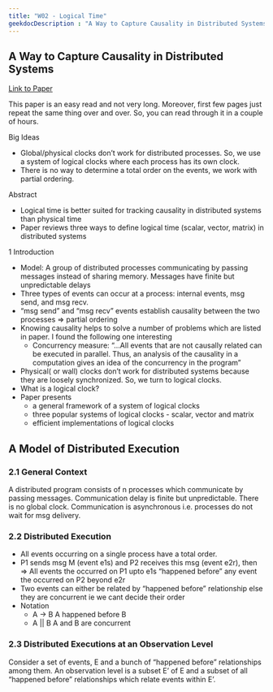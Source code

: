 ```yaml
---
title: "W02 - Logical Time"
geekdocDescription : "A Way to Capture Causality in Distributed Systems"
---
```


## A Way to Capture Causality in Distributed Systems

[Link to Paper](http://citeseerx.ist.psu.edu/viewdoc/download?doi=10.1.1.35.6474&rep=rep1&type=pdf)

This paper is an easy read and not very long. Moreover, first few pages just repeat the same thing over and over. So, you can read through it in a couple of hours.

Big Ideas

- Global/physical clocks don’t work for distributed processes. So, we use a system of logical clocks where each process has its own clock.
- There is no way to determine a total order on the events, we work with partial ordering.

Abstract

- Logical time is better suited for tracking causality in distributed systems than physical time
- Paper reviews three ways to define logical time (scalar, vector, matrix) in distributed systems

1 Introduction

- Model: A group of distributed processes communicating by passing messages instead of sharing memory. Messages have finite but unpredictable delays
- Three types of events can occur at a process: internal events, msg send, and msg recv.
- “msg send” and “msg recv” events establish causality between the two processes ⇒ partial ordering
- Knowing causality helps to solve a number of problems which are listed in paper. I found the following one interesting
    - Concurrency measure: “...All events that are not causally related can be executed in parallel. Thus, an analysis of the causality in a computation gives an idea of the concurrency in the program”
- Physical( or wall) clocks don’t work for distributed systems because they are loosely synchronized. So, we turn to logical clocks.
- What is a logical clock?
- Paper presents
    - a general framework of a system of logical clocks
    - three popular systems of logical clocks - scalar, vector and matrix
    - efficient implementations of logical clocks

## A Model of Distributed Execution

### 2.1 General Context

A distributed program consists of n processes which communicate by passing messages. Communication delay is finite but unpredictable. There is no global clock. Communication is asynchronous i.e. processes do not wait for msg delivery.

### 2.2 Distributed Execution

- All events occurring on a single process have a total order.
- P1 sends msg M (event e1s) and P2 receives this msg (event e2r), then ⇒ All events the occurred on P1 upto e1s “happened before” any event the occurred on P2 beyond e2r
- Two events can either be related by “happened before” relationship else they are concurrent ie we cant decide their order
- Notation
    - A → B A happened before B
    - A || B A and B are concurrent

### 2.3 Distributed Executions at an Observation Level

Consider a set of events, E and a bunch of “happened before” relationships among them. An observation level is a subset E’ of E and a subset of all “happened before” relationships which relate events within E’.